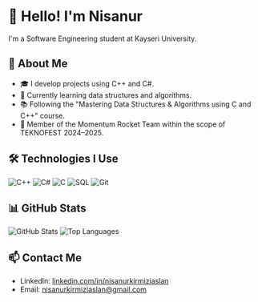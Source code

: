 # 👋 Hello! I'm Nisanur
I'm a Software Engineering student at Kayseri University.

## 🚀 About Me
- 🎓 I develop projects using C++ and C#.
- 🧠 Currently learning data structures and algorithms.
- 📚 Following the "Mastering Data Structures & Algorithms using C and C++" course.
- 🚀 Member of the Momentum Rocket Team within the scope of TEKNOFEST 2024–2025.

## 🛠️ Technologies I Use
![C++](https://img.shields.io/badge/C++-00599C?style=flat&logo=cplusplus&logoColor=white)
![C#](https://img.shields.io/badge/C%23-239120?style=flat&logo=c-sharp&logoColor=white)
![C](https://img.shields.io/badge/C-00599C?style=flat&logo=c&logoColor=white)
![SQL](https://img.shields.io/badge/SQL-4479A1?style=flat&logo=postgresql&logoColor=white)
![Git](https://img.shields.io/badge/Git-F05032?style=flat&logo=git&logoColor=white)

## 📊 GitHub Stats
![GitHub Stats](https://github-readme-stats.vercel.app/api?username=KULLANICIADIN&show_icons=true&theme=dark)
![Top Languages](https://github-readme-stats.vercel.app/api/top-langs/?username=KULLANICIADIN&layout=compact&theme=dark)

## 📫 Contact Me
- LinkedIn: [linkedin.com/in/nisanurkirmiziaslan](https://www.linkedin.com/in/nisanurkirmiziaslan)
- Email: nisanurkirmiziaslan@gmail.com
